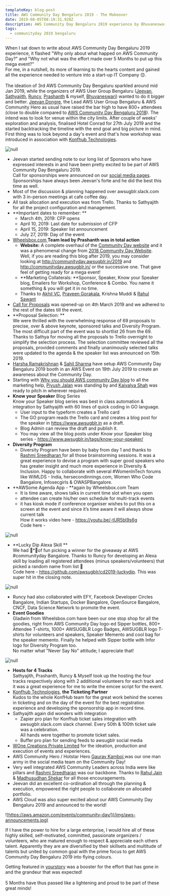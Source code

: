 ```yaml
---
templateKey: blog-post
title: AWS Community Day Bengaluru 2019 - The Makeover
date: 2019-08-05T08:19:31.928Z
description: AWS Community Day Bengaluru 2019 experience by Bhuvaneswari Subramani
tags:
  - communityday 2019 bengaluru
---
```

When I sat down to write about AWS Community Day Bengaluru 2019 experience, it flashed "Why only about what happed on AWS Community Day?" and "Why not what was the effort made over 5 Months to put up this mega event?"  \
For me, in a nutshell, its more of learning to the hearts content and gained all the experience needed to venture into a start-up IT Company 😊.\
\
The ideation of 3rd AWS Community Day Bengaluru sparkled around mid Jan 2019, while the organizers of AWS User Group Bengaluru ([Jeevan](https://www.linkedin.com/in/jeevandongre/), [Sathyajith](https://www.linkedin.com/in/sathyabhat/), [Runcy](https://www.linkedin.com/in/runcyoommen/), [Prashanth](https://www.linkedin.com/in/hnprashanth/) & myself, [Bhuvaneswari](https://www.linkedin.com/in/bhuvanas/)) wanted to do it bigger and better. [Jeevan Dongre](https://www.linkedin.com/in/jeevandongre/), the Lead AWS User Group Bengaluru & AWS Community Hero as usual have raised the bar high to have 800+ attendees (close to double compared to [AWS Community Day Bengaluru 2018](http://installjournal.blogspot.com/2018/09/aws-community-day-bengaluru-2018-day.html)). The intend was to look for venue within the city limits. After couple of weeks' exploration and analysis, finalised Hotel Conrad for 27th July 2019 and the started backtracking the timeline with the end goal and big picture in mind. First thing was to look beyond a day's event and that's how workshop was introduced in association with [Konfhub Technologies](https://konfhub.com/).

![null](/img/acd_announcement.jpeg)

* Jeevan started sending note to our long list of Sponsors who have expressed interests in and have been pretty excited to be part of AWS Community Day Bengaluru 2019. \
  Call for sponsorships were announced on our [social media pages](https://www.awsugblr.in/about).  Sponsorships have always been Jeevan's forte and he did the best this time as well.
* Most of the discussion & planning happened over awsugblr.slack.com with 3 in-person meetings at cafe coffee day. 
* All task allocation and execution was from Trello. Thanks to Sathyajith for all the project configuration and management.
* **Important dates to remember:  **
  * March 4th, 2019: CFP opens
  * April 10, 2019: Last date for submission of CFP
  * April 15, 2019: Speaker list announcement
  * July 27, 2019: Day of the event
* [Wheelsbox.com ](Wheelsbox.com)**Team lead by Prashanth was in total action**
  * **Website:**  A complete overhaul of the [Community Day website](http://communityday.awsugblr.in) and it was a phenomenal change from [2018 Community Day Website](http://communityday.awsugblr.in/2018). \
    Well, if you are reading this blog after 2019, you may consider looking at http://communityday.awsugblr.in/2019 and http://communityday.awsugblr.in/ or the successive one. That gave feel of getting ready for a mega event!
  * **Marketing Collaterals: **Sponsor, Speaker, Know your Speaker blog, Emailers for Workshop, Conference & Combo. You name it something & you will get it in no time.
  * Thanks to [Akhil VC](https://www.linkedin.com/in/akhilvc10/), [Praveen Gorakala](https://www.linkedin.com/in/praveen-kumar-gorakala-50494b92/), Krishna Muddi & [Rahul Sawant](https://www.linkedin.com/in/rahul-sawant-895481109/)
* [Call for Proposals](https://www.awsugblr.in/blog/2019-03-04-call-for-proposals-for-aws-community-day-bengaluru-2019-are-now-open/) was opened-up on 4th March 2019 and we adhered to the rest of the dates till the event.
* **Proposal Selection: **\
  We were thrilled with the overwhelming response of 69 proposals to precise, over & above keynote, sponsored talks and Diversity Program. The most difficult part of the event was to shortlist 26 from the 69. Thanks to Sathya for moving all the proposals to Trello overnight to simplify the selection process. The selection committee reviewed all the proposals, provided comments and finally unanimously selected talks were updated to the agenda &  the speaker list was announced on 15th 2019. 
* [Harsha Ramakrishnan](https://www.linkedin.com/in/harshar/) & [Sahil Sharma](https://twitter.com/gh05t_r00t) have setup AWS Community Day Bengaluru 2019 booth in an AWS Event on 19th July 2019 to create an awareness about the Community Day.
* Starting with [Why you should AWS community Day blog](https://medium.com/@piyushj02/why-should-i-attend-aws-community-day-2019-9b712dd61e6e) to all the marketing help, [Piyush Jalan](https://www.linkedin.com/in/piyush-jalan/) was standing by and [Kaivalya Shah](https://www.linkedin.com/in/kaivalyashah/) was ready to pitch in wherever required.
* **Know your Speaker** Blog Series\
  Know your Speaker blog series was best in class automation & integration by Sathyajith  with 60 lines of quick coding in GO language.
  * User input to the typeform creates a Trello card
  * The GO program reads the Trello card and creates a blog post for the speaker in <https://www.awsugblr.in> as a draft.
  * Blog Admin can review the draft and publish it.
  * You may view all the blog posts under Know your Speaker blog series - [https://www.awsugblr.in/tags/know-your-speaker/ ](https://www.awsugblr.in/tags/know-your-speaker/)
* **Diversity Program**
  * Diversity Program have been by baby from day 1 and thanks to [Rashmi Sreedharan  ](https://www.linkedin.com/in/rashmis/)for all those brainstorming sessions. It was a great experience to devise a program with super good speakers  who has greater insight and much more experience in Diversity & Inclusion. Happy to collaborate with several #WomenInTech forums like WiMLDS - India, hersecondinnings.com, Women Who Code Bangalore, Infosecgirls & OWASPBangalore.
* **AWSome Agenda App  - **again by Wheelsbox.com Team
  * It is time aware, shows talks in current time slot when you open
  * attendee can create his/her own schedule for multi-track events
  * it has kiosk mode if conference organiser wishes to put this on a screen at the event and since it’s time aware it will always show current talk\
    How it works video here - [https://youtu.be/-tUR5bI9s6g ](https://youtu.be/-tUR5bI9s6g)\
    Code here - 

![null](/img/agenda_001.png)

* **Lucky Dip Alexa Skill **\
  We had 💯*💯of fun picking a winner for the giveaway at AWS #communityday Bangalore. Thanks to Runcy for developing an Alexa skill by loading all registered attendees (minus speakers/volunteers) that picked a random name from list 🙌 \
  Code here - <https://github.com/awsugblr/cd2019-luckydip>. This was super hit in the closing note.

![null](/img/luckydip_001.png)

* Runcy had also collaborated with EFY, Facebook Developer Circles Bangalore, Indian Startups, Docker Bangalore, OpenSource Bangalore, CNCF, Data Science Network to promote the event.
* **Event Goodies**\
  Gladwin from Wheelsbox.com have been our one stop shop for all the goodies, right from AWS Community Day logo-ed Sipper bottles, 800+ Attendee T-shirts, 1000+ AWSUGBLR Logo Badges, AWSUGBLR logo T-shirts for volunteers and speakers, Speaker Memento and cool bag for the speaker memento. Finally he helped with Sipper bottle with Infor logo for Diversity Program too. \
  No matter what "Never Say No" attitude; I appreciate that!

![null](/img/speaker_memento.png)

* **Hosts for 4 Tracks**\
  Sathyajith, Prashanth, Runcy & Myself took up the hosting the four tracks respectively along with 2 additional volunteers for each track and it was a great experience for me to write the emcee script for the event. 
* [Konfhub Technologies](https://konfhub.com/), **the Ticketing Partner**\
  Kudos to the whole KonfHub team for the great work behind the scenes in ticketing and on the day of the event for the best registration experience and developing the sponsorship app in record time. 
* Sathyajith again did wonders with integration
  * Zapier pro plan for Konfhub ticket sales integration with awsugblr.slack.com slack channel. Every 50th & 100th ticket sale was a celebration.  \
    All hands were together to promote ticket sales.
  * Buffer pro plan for sending feeds to awsugblr social media 
* [WOne Creations Private Limited](https://www.facebook.com/Wonecreations/) for the ideation, production and execution of events and experiences.
* AWS Community Hero / Hotstar Hero [Gaurav Kamboj ](https://www.linkedin.com/in/gauravkamboj/)was our one man army in the social media team on the Community Day!
* Very well integrated AWS Community Leaders across India were like pillars and [Rashmi Sreedharan](https://www.linkedin.com/in/rashmis/) was our backbone. Thanks to [Rahul Jain](https://www.linkedin.com/in/rahrj/) & [Madhusudhan Shekar](https://www.linkedin.com/in/madhusudanshekar/) for all those encouragements.
* Jeevan did an excellent co-ordination all through the planning & execution, empowered the right people to collaborate on allocated portfolio.
* AWS Cloud was also super excited about our AWS Community Day Bengaluru 2019 and announced to the world!

![https://aws.amazon.com/events/community-day/](/img/aws-announcements.jpg)

If I have the power to hire for a large enterprise, I would hire all of these highly skilled, self-motivated, committed, passionate organizers / volunteers, who are matured enough to respect & appreciate each others talent. Apparently they are are diversified by their skillsets and multitude of talents but united by common goal with the prime focus to get AWS Community Day Bengaluru 2019 into flying colours.

Getting featured in [yourstory](https://yourstory.com/2019/07/aws-group-bengaluru-host-community-day) was a booster for the effort that has gone in and the grandeur that was expected!\
\
5 Months have thus passed like a lightening and proud to be part of these great minds!
